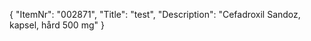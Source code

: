 {
  "ItemNr": "002871",
  "Title": "test",
  "Description": "Cefadroxil Sandoz, kapsel, hård 500 mg"
}